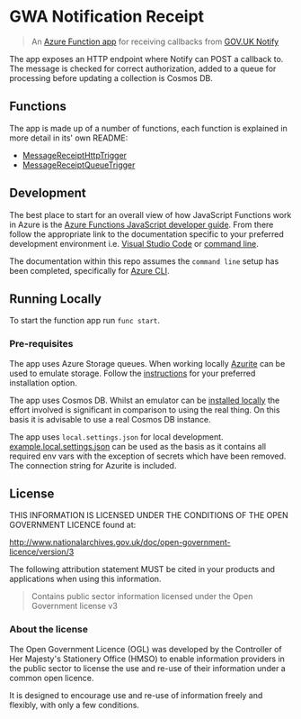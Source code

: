 # GWA Notification Receipt

> An [Azure Function app](https://azure.microsoft.com/en-gb/services/functions/)
> for receiving callbacks from
> [GOV.UK Notify](https://www.notifications.service.gov.uk/)

The app exposes an HTTP endpoint where Notify can POST a callback to. The
message is checked for correct authorization, added to a queue for processing
before updating a collection is Cosmos DB.

## Functions

The app is made up of a number of functions, each function is explained in more
detail in its' own README:

* [MessageReceiptHttpTrigger](MessageReceiptHttpTrigger/README.md)
* [MessageReceiptQueueTrigger](MessageReceiptQueueTrigger/README.md)

## Development

The best place to start for an overall view of how JavaScript Functions work in
Azure is the
[Azure Functions JavaScript developer guide](https://docs.microsoft.com/en-us/azure/azure-functions/functions-reference-node?tabs=v2).
From there follow the appropriate link to the documentation specific to
your preferred development environment i.e.
[Visual Studio Code](https://docs.microsoft.com/en-us/azure/azure-functions/create-first-function-vs-code-node)
or
[command line](https://docs.microsoft.com/en-us/azure/azure-functions/create-first-function-cli-node?tabs=azure-cli%2Cbrowser).

The documentation within this repo assumes the `command line` setup has been
completed, specifically for
[Azure CLI](https://docs.microsoft.com/en-us/cli/azure/install-azure-cli).

## Running Locally

To start the function app run `func start`.

### Pre-requisites

The app uses Azure Storage queues. When working locally
[Azurite](https://github.com/Azure/Azurite) can be used to emulate storage.
Follow the
[instructions](https://docs.microsoft.com/en-us/azure/storage/common/storage-use-azurite)
for your preferred installation option.

The app uses Cosmos DB. Whilst an emulator can be
[installed locally](https://docs.microsoft.com/en-us/azure/cosmos-db/local-emulator?tabs=cli%2Cssl-netstd21)
the effort involved is significant in comparison to using the real thing. On
this basis it is advisable to use a real Cosmos DB instance.

The app uses `local.settings.json` for local development.
[example.local.settings.json](example.local.settings.json) can be used as the
basis as it contains all required env vars with the exception of secrets which
have been removed. The connection string for Azurite is included.

## License

THIS INFORMATION IS LICENSED UNDER THE CONDITIONS OF THE OPEN GOVERNMENT
LICENCE found at:

<http://www.nationalarchives.gov.uk/doc/open-government-licence/version/3>

The following attribution statement MUST be cited in your products and
applications when using this information.

> Contains public sector information licensed under the Open Government license
> v3

### About the license

The Open Government Licence (OGL) was developed by the Controller of Her
Majesty's Stationery Office (HMSO) to enable information providers in the
public sector to license the use and re-use of their information under a common
open licence.

It is designed to encourage use and re-use of information freely and flexibly,
with only a few conditions.
